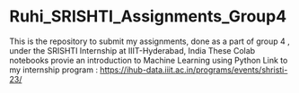 # Ruhi_SRISHTI_Assignments_Group4
This is the repository to submit my assignments, done as a part of group 4 , under the SRISHTI Internship at IIIT-Hyderabad, India
These Colab notebooks provie an introduction to Machine Learning using Python
Link to my internship program : https://ihub-data.iiit.ac.in/programs/events/shristi-23/
